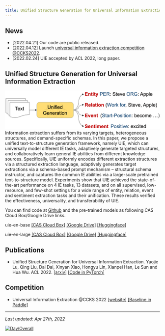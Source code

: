 ```yaml
---
title: Unified Structure Generation for Universal Information Extraction
---
```


## News
- [2022.04.21] Our code are public released.
- [2022.04.12] Launch [universal information extraction competition](https://aistudio.baidu.com/aistudio/competition/detail/161/0/introduction) [@CCKS2022](http://sigkg.cn/ccks2022/?page_id=22).
- [2022.02.24] UIE accepted by ACL 2022, long paper.

## Unified Structure Generation for Universal Information Extraction
![UIE](/img/UIE.png "UIE")
Information extraction suffers from its varying targets, heterogeneous structures, and demand-specific schemas. In this paper, we propose a unified text-to-structure generation framework, namely UIE, which can universally model different IE tasks, adaptively generate targeted structures, and collaboratively learn general IE abilities from different knowledge sources. Specifically, UIE uniformly encodes different extraction structures via a structured extraction language, adaptively generates target extractions via a schema-based prompt mechanism – structural schema instructor, and captures the common IE abilities via a large-scale pretrained text-to-structure model. Experiments show that UIE achieved the state-of-the-art performance on 4 IE tasks, 13 datasets, and on all supervised, low-resource, and few-shot settings for a wide range of entity, relation, event and sentiment extraction tasks and their unification. These results verified the effectiveness, universality, and transferability of UIE.

You can find code at [Github](https://github.com/universal-ie/UIE) and the pre-trained models as following CAS Cloud Box/Google Drive links.

uie-en-base [[CAS Cloud Box]](https://pan.cstcloud.cn/s/Ncp9mI4Sc0) [[Google Drive]](https://drive.google.com/file/d/12Dkh6KLDPvXrkQ1I-1xLqODQSYjkwnvs/view) [[Huggingface]](https://huggingface.co/luyaojie/uie-base-en)

uie-en-large [[CAS Cloud Box]](https://pan.cstcloud.cn/s/cmZg0iwTok) [[Google Drive]](https://drive.google.com/file/d/15OFkWw8kJA1k2g_zehZ0pxcjTABY2iF1/view) [[Huggingface]](https://huggingface.co/luyaojie/uie-large-en)

## Publications
- Unified Structure Generation for Universal Information Extraction. Yaojie Lu, Qing Liu, Dai Dai, Xinyan Xiao, Hongyu Lin, Xianpei Han, Le Sun and Hua Wu. ACL 2022. [[arxiv]](https://arxiv.org/abs/2203.12277) [[Code in PyTorch]](https://github.com/universal-ie/UIE)

## Competition
- Universal Information Extraction @CCKS 2022 [[website]](https://aistudio.baidu.com/aistudio/competition/detail/161/0/introduction) [[Baseline in Paddle]](https://github.com/PaddlePaddle/PaddleNLP/tree/develop/examples/information_extraction/DuUIE)

-------------
*Last updated: Apr 27th, 2022*

[![Day/Overall](https://hits.seeyoufarm.com/api/count/incr/badge.svg?url=https%3A%2F%2Funiversal-ie.github.io&count_bg=%2379C83D&title_bg=%23555555&icon=&icon_color=%23E7E7E7&title=hits&edge_flat=true)](https://hits.seeyoufarm.com)

